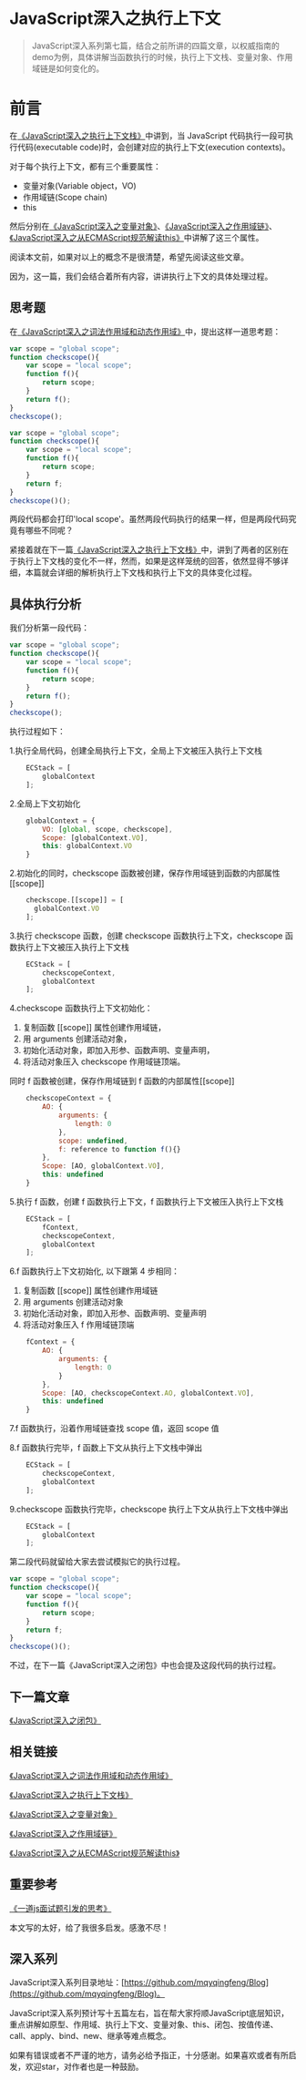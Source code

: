 # JavaScript深入之执行上下文

>JavaScript深入系列第七篇，结合之前所讲的四篇文章，以权威指南的demo为例，具体讲解当函数执行的时候，执行上下文栈、变量对象、作用域链是如何变化的。

# 前言

在[《JavaScript深入之执行上下文栈》](https://github.com/mqyqingfeng/Blog/issues/4)中讲到，当 JavaScript 代码执行一段可执行代码(executable code)时，会创建对应的执行上下文(execution contexts)。

对于每个执行上下文，都有三个重要属性：

* 变量对象(Variable object，VO)
* 作用域链(Scope chain)
* this

然后分别在[《JavaScript深入之变量对象》](https://github.com/mqyqingfeng/Blog/issues/5)、[《JavaScript深入之作用域链》](https://github.com/mqyqingfeng/Blog/issues/6)、[《JavaScript深入之从ECMAScript规范解读this》](https://github.com/mqyqingfeng/Blog/issues/7)中讲解了这三个属性。

阅读本文前，如果对以上的概念不是很清楚，希望先阅读这些文章。

因为，这一篇，我们会结合着所有内容，讲讲执行上下文的具体处理过程。

## 思考题

在[《JavaScript深入之词法作用域和动态作用域》](https://github.com/mqyqingfeng/Blog/issues/3)中，提出这样一道思考题：

```js
var scope = "global scope";
function checkscope(){
    var scope = "local scope";
    function f(){
        return scope;
    }
    return f();
}
checkscope();
```

```js
var scope = "global scope";
function checkscope(){
    var scope = "local scope";
    function f(){
        return scope;
    }
    return f;
}
checkscope()();
```

两段代码都会打印'local scope'。虽然两段代码执行的结果一样，但是两段代码究竟有哪些不同呢？

紧接着就在下一篇[《JavaScript深入之执行上下文栈》](https://github.com/mqyqingfeng/Blog/issues/4)中，讲到了两者的区别在于执行上下文栈的变化不一样，然而，如果是这样笼统的回答，依然显得不够详细，本篇就会详细的解析执行上下文栈和执行上下文的具体变化过程。

## 具体执行分析

我们分析第一段代码：

```js
var scope = "global scope";
function checkscope(){
    var scope = "local scope";
    function f(){
        return scope;
    }
    return f();
}
checkscope();
```

执行过程如下：

1.执行全局代码，创建全局执行上下文，全局上下文被压入执行上下文栈

```js
    ECStack = [
        globalContext
    ];
```

2.全局上下文初始化

```js
    globalContext = {
        VO: [global, scope, checkscope],
        Scope: [globalContext.VO],
        this: globalContext.VO
    }
```

2.初始化的同时，checkscope 函数被创建，保存作用域链到函数的内部属性[[scope]]

```js
    checkscope.[[scope]] = [
      globalContext.VO
    ];
```

3.执行 checkscope 函数，创建 checkscope 函数执行上下文，checkscope 函数执行上下文被压入执行上下文栈

```js
    ECStack = [
        checkscopeContext,
        globalContext
    ];
```

4.checkscope 函数执行上下文初始化：

1. 复制函数 [[scope]] 属性创建作用域链，
2. 用 arguments 创建活动对象，
3. 初始化活动对象，即加入形参、函数声明、变量声明，
4. 将活动对象压入 checkscope 作用域链顶端。

同时 f 函数被创建，保存作用域链到 f 函数的内部属性[[scope]]

```js
    checkscopeContext = {
        AO: {
            arguments: {
                length: 0
            },
            scope: undefined,
            f: reference to function f(){}
        },
        Scope: [AO, globalContext.VO],
        this: undefined
    }
```

5.执行 f 函数，创建 f 函数执行上下文，f 函数执行上下文被压入执行上下文栈

```js
    ECStack = [
        fContext,
        checkscopeContext,
        globalContext
    ];
```

6.f 函数执行上下文初始化, 以下跟第 4 步相同：

1. 复制函数 [[scope]] 属性创建作用域链
2. 用 arguments 创建活动对象
3. 初始化活动对象，即加入形参、函数声明、变量声明
4. 将活动对象压入 f 作用域链顶端

```js
    fContext = {
        AO: {
            arguments: {
                length: 0
            }
        },
        Scope: [AO, checkscopeContext.AO, globalContext.VO],
        this: undefined
    }
```

7.f 函数执行，沿着作用域链查找 scope 值，返回 scope 值

8.f 函数执行完毕，f 函数上下文从执行上下文栈中弹出

```js
    ECStack = [
        checkscopeContext,
        globalContext
    ];
```

9.checkscope 函数执行完毕，checkscope 执行上下文从执行上下文栈中弹出

```js
    ECStack = [
        globalContext
    ];
```

第二段代码就留给大家去尝试模拟它的执行过程。

```js
var scope = "global scope";
function checkscope(){
    var scope = "local scope";
    function f(){
        return scope;
    }
    return f;
}
checkscope()();
```

不过，在下一篇《JavaScript深入之闭包》中也会提及这段代码的执行过程。

## 下一篇文章

[《JavaScript深入之闭包》](https://github.com/mqyqingfeng/Blog/issues/9)

## 相关链接

[《JavaScript深入之词法作用域和动态作用域》](https://github.com/mqyqingfeng/Blog/issues/3)

[《JavaScript深入之执行上下文栈》](https://github.com/mqyqingfeng/Blog/issues/4)

[《JavaScript深入之变量对象》](https://github.com/mqyqingfeng/Blog/issues/5)

[《JavaScript深入之作用域链》](https://github.com/mqyqingfeng/Blog/issues/6)

[《JavaScript深入之从ECMAScript规范解读this》](https://github.com/mqyqingfeng/Blog/issues/7)

## 重要参考

[《一道js面试题引发的思考》](https://github.com/kuitos/kuitos.github.io/issues/18)

本文写的太好，给了我很多启发。感激不尽！

## 深入系列

JavaScript深入系列目录地址：[https://github.com/mqyqingfeng/Blog](https://github.com/mqyqingfeng/Blog)。

JavaScript深入系列预计写十五篇左右，旨在帮大家捋顺JavaScript底层知识，重点讲解如原型、作用域、执行上下文、变量对象、this、闭包、按值传递、call、apply、bind、new、继承等难点概念。

如果有错误或者不严谨的地方，请务必给予指正，十分感谢。如果喜欢或者有所启发，欢迎star，对作者也是一种鼓励。